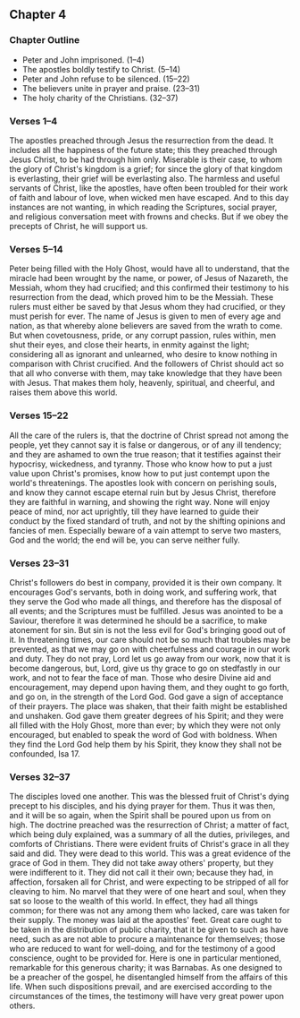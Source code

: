 ## Chapter 4

### Chapter Outline

- Peter and John imprisoned. (1–4)
- The apostles boldly testify to Christ. (5–14)
- Peter and John refuse to be silenced. (15–22)
- The believers unite in prayer and praise. (23–31)
- The holy charity of the Christians. (32–37)

### Verses 1–4

The apostles preached through Jesus the resurrection from the dead. It includes all the happiness of the future state; this they preached through Jesus Christ, to be had through him only. Miserable is their case, to whom the glory of Christ's kingdom is a grief; for since the glory of that kingdom is everlasting, their grief will be everlasting also. The harmless and useful servants of Christ, like the apostles, have often been troubled for their work of faith and labour of love, when wicked men have escaped. And to this day instances are not wanting, in which reading the Scriptures, social prayer, and religious conversation meet with frowns and checks. But if we obey the precepts of Christ, he will support us.

### Verses 5–14

Peter being filled with the Holy Ghost, would have all to understand, that the miracle had been wrought by the name, or power, of Jesus of Nazareth, the Messiah, whom they had crucified; and this confirmed their testimony to his resurrection from the dead, which proved him to be the Messiah. These rulers must either be saved by that Jesus whom they had crucified, or they must perish for ever. The name of Jesus is given to men of every age and nation, as that whereby alone believers are saved from the wrath to come. But when covetousness, pride, or any corrupt passion, rules within, men shut their eyes, and close their hearts, in enmity against the light; considering all as ignorant and unlearned, who desire to know nothing in comparison with Christ crucified. And the followers of Christ should act so that all who converse with them, may take knowledge that they have been with Jesus. That makes them holy, heavenly, spiritual, and cheerful, and raises them above this world.

### Verses 15–22

All the care of the rulers is, that the doctrine of Christ spread not among the people, yet they cannot say it is false or dangerous, or of any ill tendency; and they are ashamed to own the true reason; that it testifies against their hypocrisy, wickedness, and tyranny. Those who know how to put a just value upon Christ's promises, know how to put just contempt upon the world's threatenings. The apostles look with concern on perishing souls, and know they cannot escape eternal ruin but by Jesus Christ, therefore they are faithful in warning, and showing the right way. None will enjoy peace of mind, nor act uprightly, till they have learned to guide their conduct by the fixed standard of truth, and not by the shifting opinions and fancies of men. Especially beware of a vain attempt to serve two masters, God and the world; the end will be, you can serve neither fully.

### Verses 23–31

Christ's followers do best in company, provided it is their own company. It encourages God's servants, both in doing work, and suffering work, that they serve the God who made all things, and therefore has the disposal of all events; and the Scriptures must be fulfilled. Jesus was anointed to be a Saviour, therefore it was determined he should be a sacrifice, to make atonement for sin. But sin is not the less evil for God's bringing good out of it. In threatening times, our care should not be so much that troubles may be prevented, as that we may go on with cheerfulness and courage in our work and duty. They do not pray, Lord let us go away from our work, now that it is become dangerous, but, Lord, give us thy grace to go on stedfastly in our work, and not to fear the face of man. Those who desire Divine aid and encouragement, may depend upon having them, and they ought to go forth, and go on, in the strength of the Lord God. God gave a sign of acceptance of their prayers. The place was shaken, that their faith might be established and unshaken. God gave them greater degrees of his Spirit; and they were all filled with the Holy Ghost, more than ever; by which they were not only encouraged, but enabled to speak the word of God with boldness. When they find the Lord God help them by his Spirit, they know they shall not be confounded, Isa 17.

### Verses 32–37

The disciples loved one another. This was the blessed fruit of Christ's dying precept to his disciples, and his dying prayer for them. Thus it was then, and it will be so again, when the Spirit shall be poured upon us from on high. The doctrine preached was the resurrection of Christ; a matter of fact, which being duly explained, was a summary of all the duties, privileges, and comforts of Christians. There were evident fruits of Christ's grace in all they said and did. They were dead to this world. This was a great evidence of the grace of God in them. They did not take away others' property, but they were indifferent to it. They did not call it their own; because they had, in affection, forsaken all for Christ, and were expecting to be stripped of all for cleaving to him. No marvel that they were of one heart and soul, when they sat so loose to the wealth of this world. In effect, they had all things common; for there was not any among them who lacked, care was taken for their supply. The money was laid at the apostles' feet. Great care ought to be taken in the distribution of public charity, that it be given to such as have need, such as are not able to procure a maintenance for themselves; those who are reduced to want for well-doing, and for the testimony of a good conscience, ought to be provided for. Here is one in particular mentioned, remarkable for this generous charity; it was Barnabas. As one designed to be a preacher of the gospel, he disentangled himself from the affairs of this life. When such dispositions prevail, and are exercised according to the circumstances of the times, the testimony will have very great power upon others.

